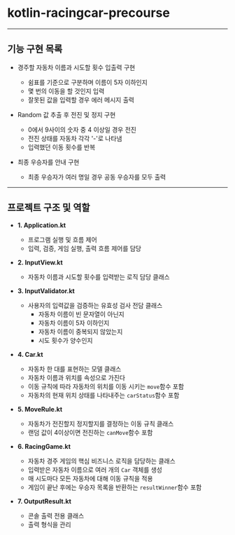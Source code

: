 # kotlin-racingcar-precourse
---

## 기능 구현 목록

- 경주할 자동차 이름과 시도할 횟수 입출력 구현
  - 쉼표를 기준으로 구분하며 이름이 5자 이하인지
  - 몇 번의 이동을 할 것인지 입력
  - 잘못된 값을 입력할 경우 에러 메시지 출력

- Random 값 추출 후 전진 및 정지 구현
  - 0에서 9사이의 숫자 중 4 이상일 경우 전진
  - 전진 상태를 자동차 각각 '-'로 나타냄
  - 입력했던 이동 횟수를 반복

- 최종 우승자를 안내 구현
  - 최종 우승자가 여러 명일 경우 공동 우승자를 모두 출력

---

## 프로젝트 구조 및 역할

- **1. Application.kt**
  - 프로그램 실행 및 흐름 제어
  - 입력, 검증, 게임 실행, 출력 흐름 제어를 담당

- **2. InputView.kt**
  - 자동차 이름과 시도할 횟수를 입력받는 로직 담당 클래스

- **3. InputValidator.kt**
  - 사용자의 입력값을 검증하는 유효성 검사 전담 클래스
    - 자동차 이름이 빈 문자열이 아닌지
    - 자동차 이름이 5자 이하인지
    - 자동차 이름이 중복되지 않았는지
    - 시도 횟수가 양수인지

- **4. Car.kt**
  - 자동차 한 대를 표현하는 모델 클래스
  - 자동차 이름과 위치를 속성으로 가진다
  - 이동 규칙에 따라 자동차의 위치를 이동 시키는 ``move``함수 포함
  - 자동차의 현재 위치 상태를 나타내주는 ``carStatus``함수 포함

- **5. MoveRule.kt**
  - 자동차가 전진할지 정지할지를 결정하는 이동 규칙 클래스
  - 랜덤 값이 4이상이면 전진하는 ``canMove``함수 포함

- **6. RacingGame.kt**
  - 자동차 경주 게임의 핵심 비즈니스 로직을 담당하는 클래스
  - 입력받은 자동차 이름으로 여러 개의 ``Car`` 객체를 생성
  - 매 시도마다 모든 자동차에 대해 이동 규칙을 적용
  - 게임이 끝난 후에는 우승자 목록을 반환하는 ``resultWinner``함수 포함

- **7. OutputResult.kt**
  - 콘솔 출력 전용 클래스
  - 출력 형식을 관리
